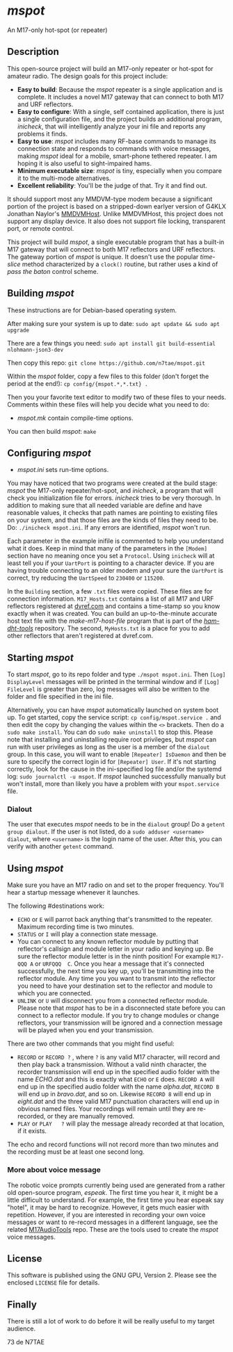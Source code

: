 # *mspot*

An M17-only hot-spot (or repeater)

## Description

This open-source project will build an M17-only repeater or hot-spot for amateur radio. The design goals for this project include:
- **Easy to build**: Because the *mspot* repeater is a single application and is complete. It includes a novel M17 gateway that can connect to both M17 and URF reflectors.
- **Easy to configure**: With a single, self contained application, there is just a single configuration file, and the project builds an additional program, *inicheck*, that will intelligently analyze your ini file and reports any problems it finds.
- **Easy to use**: *mspot* includes many RF-base commands to manage its connection state and responds to commands with voice messages, making *mspot* ideal for a mobile, smart-phone tethered repeater. I am hoping it is also useful to sight-impaired hams.
- **Minimum executable size**: *mspot* is tiny, especially when you compare it to the multi-mode alternatives.
- **Excellent reliability**: You'll be the judge of that. Try it and find out.

It should support most any MMDVM-type modem because a significant portion of the project is based on a stripped-down earlyer version of G4KLX Jonathan Naylor's [MMDVMHost](https://github.com/g4klx/MMDVMHost). Unlike MMDVMHost, this project does not support any display device. It also does not support file locking, transparent port, or remote control.

This project will build *mspot*, a single executable program that has a built-in M17 gateway that will connect to both M17 reflectors and URF reflectors. The gateway portion of *mspot* is unique. It doesn't use the popular *time-slice* method characterized by a `clock()` routine, but rather uses a kind of *pass the baton* control scheme.

## Building *mspot*

These instructions are for Debian-based operating system.

After making sure your system is up to date: `sudo apt update && sudo apt upgrade`


There are a few things you need: `sudo apt install git build-essential nlohmann-json3-dev`


Then copy this repo: `git clone https://github.com/n7tae/mspot.git`

Within the *mspot* folder, copy a few files to this folder (don't forget the period at the end!): `cp config/{mspot.*,*.txt} .`

Then you your favorite text editor to modify two of these files to your needs. Comments within these files will help you decide what you need to do:

- *mspot.mk* contain compile-time options.

You can then build *mspot*: `make`

## Configuring *mspot*

- *mspot.ini* sets run-time options.

You may have noticed that two programs were created at the build stage: *mspot* the M17-only repeater/hot-spot, and *inicheck*, a program that will check you initialization file for errors. *inicheck* tries to be very thorough. In addition to making sure that all needed variable are define and have reasonable values, it checks that path names are pointing to existing files on your system, and that those files are the kinds of files they need to be. Do: `./inicheck mspot.ini`. If any errors are identified, *mspot* won't run.

Each parameter in the example inifile is commented to help you understand what it does. Keep in mind that many of the parameters in the `[Modem]` section have no meaning once you set a `Protocol`. Using `inicheck` will at least tell you if your `UartPort` is pointing to a character device. If you are having trouble connecting to an older modem and your sure the `UartPort` is correct, try reducing the `UartSpeed` to `230400` or `115200`.

In the `Building` section, a few `.txt` files were copied. These files are for connection information. `M17_Hosts.txt` contains a list of all M17 and URF reflectors registered at [dvref.com](https://dvref.com/) and contains a time-stamp so you know exactly when it was created. You can build an up-to-the-minute accurate host text file with the *make-m17-host-file* program that is part of the [*ham-dht-tools*](https://github.com/n7tae/ham-dht-tools) repository. The second, `MyHosts.txt` is a place for you to add other reflectors that aren't registered at dvref.com.

## Starting *mspot*

To start *mspot*, go to its repo folder and type `./mspot mspot.ini`. Then `[Log] DisplayLevel` messages will be printed in the terminal window and if `[Log] FileLevel` is greater than zero, log messages will also be written to the folder and file specified in the ini file.

Alternatively, you can have *mspot* automatically launched on system boot up. To get started, copy the service script: `cp config/mspot.service .` and then edit the copy by changing the values within the `<>` brackets. Then do a `sudo make install`. You can do `sudo make uninstall` to stop this. Please note that installing and uninstalling require root privileges, but *mspot* can run with user privileges as long as the user is a member of the `dialout` group. In this case, you will want to enable `[Repeater] IsDaemon` and then be sure to specify the correct login id for `[Repeater] User`. If it's not starting correctly, look for the cause in the ini-specified log file and/or the systemd log: `sudo journalctl -u mspot`. If *mspot* launched successfully manually but won't install, more than likely you have a problem with your `mspot.service` file.

### Dialout

The user that executes *mspot* needs to be in the `dialout` group! Do a `getent group dialout`. If the user is not listed, do a `sudo adduser <username> dialout`, where `<username>` is the login name of the user. After this, you can verify with another `getent` command.

## Using *mspot*

Make sure you have an M17 radio on and set to the proper frequency. You'll hear a startup message whenever it launches.

The following #destinations work:
- `ECHO` or `E` will parrot back anything that's transmitted to the repeater. Maximum recording time is two minutes.
- `STATUS` or `I` will play a connection state message.
- You can connect to any known reflector module by putting that reflector's callsign and module letter in your radio and keying up. Be sure the reflector module letter is in the ninth position! For example `M17-QQQ A` or `URFQQQ  C`. Once you hear a message that it's connected successfully, the next time you key up, you'll be transmitting into the reflector module. Any time you you want to transmit into the reflector you need to have your destination set to the reflector and module to which you are connected.
- `UNLINK` or `U` will disconnect you from a connected reflector module. Please note that *mspot* has to be in a disconnected state before you can connect to a reflector module. If you try to change modules or change reflectors, your transmission will be ignored and a connection message will be played when you end your transmission.

There are two other commands that you might find useful:
- `RECORD` or `RECORD ?` , where `?` is any valid M17 character, will record and then play back a transmission. Without a valid ninth character, the recorder transmission will end up in the specified audio folder with the name *ECHO.dat* and this is exactly what `ECHO` or `E` does. `RECORD A` will end up in the specified audio folder with the name *alpha.dat*, `RECORD B` will end up in *bravo.dat*, and so on. Likewise `RECORD 8` will end up in *eight.dat* and the three valid M17 punctuation characters will end up in obvious named files. Your recordings will remain until they are re-recorded, or they are manually removed.
- `PLAY` or `PLAY   ?` will play the message already recorded at that location, if it exists.

The echo and record functions will not record more than two minutes and the recording must be at least one second long.

### More about voice message

The robotic voice prompts currently being used are generated from a rather old open-source program, *espeak*. The first time you hear it, it might be a little difficult to understand. For example, the first time you hear espeak say "hotel", it may be hard to recognize. However, it gets much easier with repetition. However, if you are interested in recording your own voice messages or want to re-record messages in a different language, see the related [M17AudioTools](https://github.com/n7tae/mat) repo. These are the tools used to create the *mspot* voice messages.

## License

This software is published using the GNU GPU, Version 2. Please see the enclosed `LICENSE` file for details.

## Finally

There is still a lot of work to do before it will be really useful to my target audience.

73 de N7TAE
